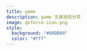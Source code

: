```yaml
---
title: game
description: game 文章技術分享
image: geforce-icon.png
style:
  background: "#00DB00"
  color: "#fff"
---
```

